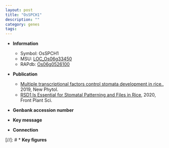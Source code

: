 ```yaml
---
layout: post
title: "OsSPCH1"
description: ""
category: genes
tags: 
---
```


* **Information**  
    + Symbol: OsSPCH1  
    + MSU: [LOC_Os06g33450](http://rice.plantbiology.msu.edu/cgi-bin/ORF_infopage.cgi?orf=LOC_Os06g33450)  
    + RAPdb: [Os06g0526100](http://rapdb.dna.affrc.go.jp/viewer/gbrowse_details/irgsp1?name=Os06g0526100)  

* **Publication**  
    + [Multiple transcriptional factors control stomata development in rice.](http://www.ncbi.nlm.nih.gov/pubmed?term=Multiple+transcriptional+factors+control+stomata+development+in+rice.%5BTitle%5D), 2019, New Phytol.
    + [RSD1 Is Essential for Stomatal Patterning and Files in Rice](http://www.ncbi.nlm.nih.gov/pubmed?term=RSD1+Is+Essential+for+Stomatal+Patterning+and+Files+in+Rice%5BTitle%5D), 2020, Front Plant Sci.

* **Genbank accession number**  

* **Key message**  

* **Connection**  

[//]: # * **Key figures**  


